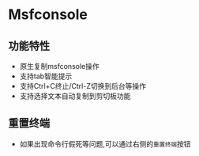 # Msfconsole

## 功能特性

+ 原生复制msfconsole操作
+ 支持tab智能提示
+ 支持Ctrl+C终止/Ctrl-Z切换到后台等操作
+ 支持选择文本自动复制到剪切板功能

## 重置终端

+ 如果出现命令行假死等问题,可以通过右侧的`重置终端`按钮
